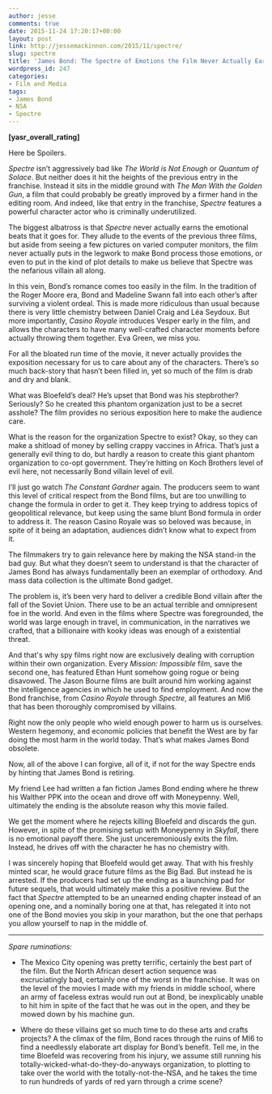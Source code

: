 ```yaml
---
author: jesse
comments: true
date: 2015-11-24 17:20:17+00:00
layout: post
link: http://jessemackinnon.com/2015/11/spectre/
slug: spectre
title: 'James Bond: The Spectre of Emotions the Film Never Actually Earns.'
wordpress_id: 247
categories:
- Film and Media
tags:
- James Bond
- NSA
- Spectre
---
```


**[yasr_overall_rating]**

Here be Spoilers.

_Spectre_ isn’t aggressively bad like _The World is Not Enough_ or _Quantum of Solace_. But neither does it hit the heights of the previous entry in the franchise. Instead it sits in the middle ground with _The Man With the Golden Gun_, a film that could probably be greatly improved by a firmer hand in the editing room. And indeed, like that entry in the franchise, _Spectre_ features a powerful character actor who is criminally underutilized.

The biggest albatross is that _Spectre_ never actually earns the emotional beats that it goes for. They allude to the events of the previous three films, but aside from seeing a few pictures on varied computer monitors, the film never actually puts in the legwork to make Bond process those emotions, or even to put in the kind of plot details to make us believe that Spectre was the nefarious villain all along.

In this vein, Bond’s romance comes too easily in the film. In the tradition of the Roger Moore era, Bond and Madeline Swann fall into each other’s after surviving a violent ordeal. This is made more ridiculous than usual because there is very little chemistry between Daniel Craig and Léa Seydoux. But more importantly, _Casino Royale_ introduces Vesper early in the film, and allows the characters to have many well-crafted character moments before actually throwing them together. Eva Green, we miss you.

For all the bloated run time of the movie, it never actually provides the exposition necessary for us to care about any of the characters. There’s so much back-story that hasn’t been filled in, yet so much of the film is drab and dry and blank.

What was Bloefeld’s deal? He’s upset that Bond was his stepbrother? Seriously? So he created this phantom organization just to be a secret asshole? The film provides no serious exposition here to make the audience care.

What is the reason for the organization Spectre to exist? Okay, so they can make a shitload of money by selling crappy vaccines in Africa. That’s just a generally evil thing to do, but hardly a reason to create this giant phantom organization to co-opt government. They’re hitting on Koch Brothers level of evil here, not necessarily Bond villain level of evil.

I’ll just go watch _The Constant Gardner_ again. The producers seem to want this level of critical respect from the Bond films, but are too unwilling to change the formula in order to get it. They keep trying to address topics of geopolitical relevance, but keep using the same blunt Bond formula in order to address it. The reason Casino Royale was so beloved was because, in spite of it being an adaptation, audiences didn’t know what to expect from it.

The filmmakers try to gain relevance here by making the NSA stand-in the bad guy. But what they doesn’t seem to understand is that the character of James Bond has always fundamentally been an exemplar of orthodoxy. And mass data collection is the ultimate Bond gadget.

The problem is, it’s been very hard to deliver a credible Bond villain after the fall of the Soviet Union. There use to be an actual terrible and omnipresent foe in the world. And even in the films where Spectre was foregrounded, the world was large enough in travel, in communication, in the narratives we crafted, that a billionaire with kooky ideas was enough of a existential threat.

And that's why spy films right now are exclusively dealing with corruption within their own organization. Every _Mission: Impossible_ film, save the second one, has featured Ethan Hunt somehow going rogue or being disavowed. The Jason Bourne films are built around him working against the intelligence agencies in which he used to find employment. And now the Bond franchise, from _Casino Royale_ through _Spectre_, all features an MI6 that has been thoroughly compromised by villains.

Right now the only people who wield enough power to harm us is ourselves. Western hegemony, and economic policies that benefit the West are by far doing the most harm in the world today. That’s what makes James Bond obsolete.

Now, all of the above I can forgive, all of it, if not for the way Spectre ends by hinting that James Bond is retiring.

My friend Lee had written a fan fiction James Bond ending where he threw his Walther PPK into the ocean and drove off with Moneypenny. Well, ultimately the ending is the absolute reason why this movie failed.

We get the moment where he rejects killing Bloefeld and discards the gun. However, in spite of the promising setup with Moneypenny in _Skyfall_, there is no emotional payoff there. She just unceremoniously exits the film. Instead, he drives off with the character he has no chemistry with.

I was sincerely hoping that Bloefeld would get away. That with his freshly minted scar, he would grace future films as the Big Bad. But instead he is arrested. If the producers had set up the ending as a launching pad for future sequels, that would ultimately make this a positive review. But the fact that _Spectre_ attempted to be an unearned ending chapter instead of an opening one, and a nominally boring one at that, has relegated it into not one of the Bond movies you skip in your marathon, but the one that perhaps you allow yourself to nap in the middle of.



* * *



_Spare ruminations:_



	
  * The Mexico City opening was pretty terrific, certainly the best part of the film. But the North African desert action sequence was excruciatingly bad, certainly one of the worst in the franchise. It was on the level of the movies I made with my friends in middle school, where an army of faceless extras would run out at Bond, be inexplicably unable to hit him in spite of the fact that he was out in the open, and they be mowed down by his machine gun.

	
  * Where do these villains get so much time to do these arts and crafts projects? A the climax of the film, Bond races through the ruins of MI6 to find a needlessly elaborate art display for Bond’s benefit. Tell me, in the time Bloefeld was recovering from his injury, we assume still running his totally-wicked-what-do-they-do-anyways organization, to plotting to take over the world with the totally-not-the-NSA, and he takes the time to run hundreds of yards of red yarn through a crime scene?


